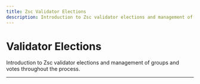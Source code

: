 ```yaml
---
title: Zsc Validator Elections
description: Introduction to Zsc validator elections and management of groups and votes throughout the process.
---
```


# Validator Elections

Introduction to Zsc validator elections and management of groups and votes throughout the process.

___
